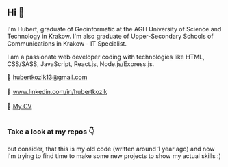 ## Hi :wave:
I'm Hubert, graduate of Geoinformatic at the AGH University of Science and Technology in Krakow. I'm also graduate of Upper-Secondary Schools of Communications in Krakow - IT Specialist. 

I am a passionate web developer coding with technologies like HTML, CSS/SASS, JavaScript, React.js, Node.js/Express.js.

<!-- I'm currently looking for my first job, so if you are looking for someone to work, feel free to contact me :blush: -->

:email:   hubertkozik13@gmail.com <br/><br/>
:briefcase:   www.linkedin.com/in/hubertkozik <br/><br/>
:page_with_curl:    [My CV](https://drive.google.com/file/d/1LOq6Wcru487vwCzlPi_-oaz7ZhOlaf-i/view?usp=sharing)<br/><br/>

### Take a look at my repos :point_down:
but consider, that this is my old code (written around 1 year ago) and now I'm trying to find time to make some new projects to show my actual skills :)

<!--
**hubertkozik/hubertkozik** is a ✨ _special_ ✨ repository because its `README.md` (this file) appears on your GitHub profile.

Here are some ideas to get you started:

- 🔭 I’m currently working on ...
- 🌱 I’m currently learning ...
- 👯 I’m looking to collaborate on ...
- 🤔 I’m looking for help with ...
- 💬 Ask me about ...
- 📫 How to reach me: ...
- 😄 Pronouns: ...
- ⚡ Fun fact: ...
-->
